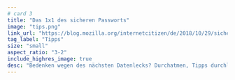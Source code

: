 ```yaml
---
# card 3
title: "Das 1x1 des sicheren Passworts"
image: "tips.png"
link_url: "https://blog.mozilla.org/internetcitizen/de/2018/10/29/sichere-zuallererst-deine-passwoerter/?utm_source=www.mozilla.org&utm_medium=referral&utm_campaign=homepage-de&utm_content=card"
tag_label: "Tipps"
size: "small"
aspect_ratio: "3-2"
include_highres_image: true
desc: "Bedenken wegen des nächsten Datenlecks? Durchatmen, Tipps durchlesen, Kuchen essen!"
---
```

